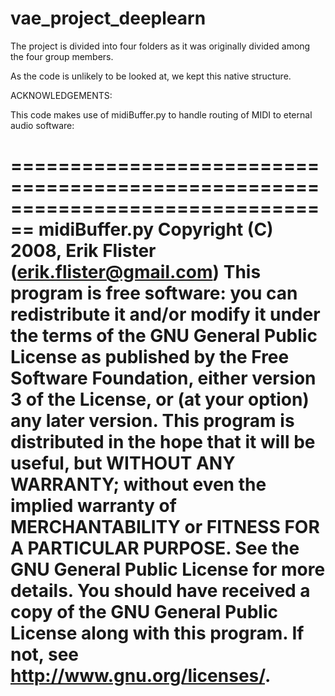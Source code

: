 # vae_project_deeplearn

The project is divided into four folders as it was originally divided among the four group members.

As the code is unlikely to be looked at, we kept this native structure.

ACKNOWLEDGEMENTS:

This code makes use of midiBuffer.py to handle routing of MIDI to eternal audio software: 

================================================================================
	midiBuffer.py
	Copyright (C) 2008, Erik Flister (erik.flister@gmail.com)
    This program is free software: you can redistribute it and/or modify
    it under the terms of the GNU General Public License as published by
    the Free Software Foundation, either version 3 of the License, or
    (at your option) any later version.
    This program is distributed in the hope that it will be useful,
    but WITHOUT ANY WARRANTY; without even the implied warranty of
    MERCHANTABILITY or FITNESS FOR A PARTICULAR PURPOSE.  See the
    GNU General Public License for more details.
    You should have received a copy of the GNU General Public License
    along with this program.  If not, see <http://www.gnu.org/licenses/>.
================================================================================
